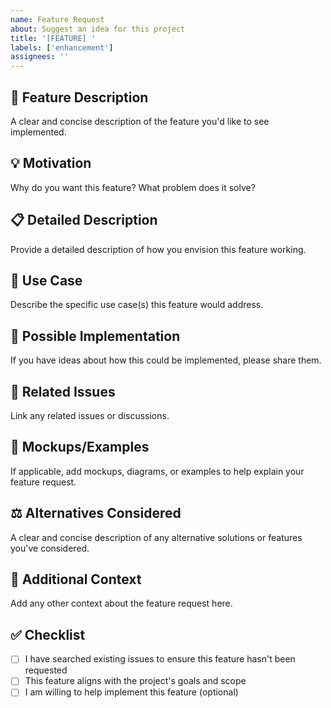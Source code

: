 ```yaml
---
name: Feature Request
about: Suggest an idea for this project
title: '[FEATURE] '
labels: ['enhancement']
assignees: ''
---
```


## 🚀 Feature Description
A clear and concise description of the feature you'd like to see implemented.

## 💡 Motivation
Why do you want this feature? What problem does it solve?

## 📋 Detailed Description
Provide a detailed description of how you envision this feature working.

## 🎯 Use Case
Describe the specific use case(s) this feature would address.

## 💭 Possible Implementation
If you have ideas about how this could be implemented, please share them.

## 🔗 Related Issues
Link any related issues or discussions.

## 📸 Mockups/Examples
If applicable, add mockups, diagrams, or examples to help explain your feature request.

## ⚖️ Alternatives Considered
A clear and concise description of any alternative solutions or features you've considered.

## 📝 Additional Context
Add any other context about the feature request here.

## ✅ Checklist
- [ ] I have searched existing issues to ensure this feature hasn't been requested
- [ ] This feature aligns with the project's goals and scope
- [ ] I am willing to help implement this feature (optional)
